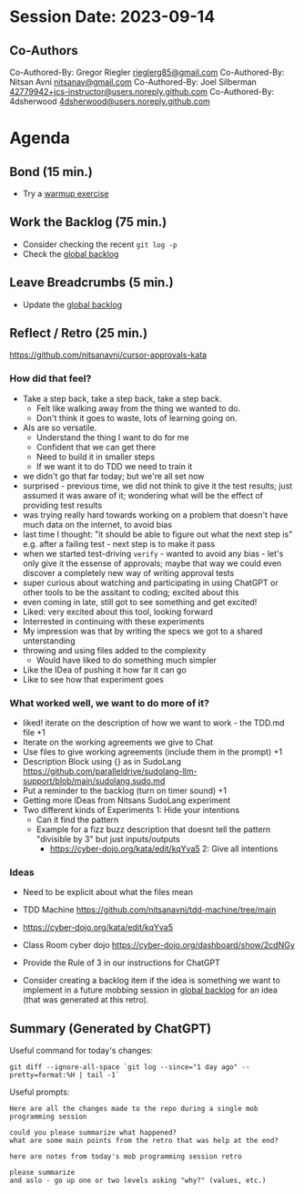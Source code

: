 # Session Date: 2023-09-14

## Co-Authors

Co-Authored-By: Gregor Riegler <rieglerg85@gmail.com>
Co-Authored-By: Nitsan Avni <nitsanav@gmail.com>
Co-Authored-By: Joel Silberman <42779942+jcs-instructor@users.noreply.github.com>
Co-Authored-By: 4dsherwood <4dsherwood@users.noreply.github.com>

# Agenda

## Bond (15 min.)

-   Try a [warmup exercise](../docs/warmup-exercises.md)

## Work the Backlog (75 min.)

-   Consider checking the recent `git log -p`
-   Check the [global backlog](../docs/backlog.md)

## Leave Breadcrumbs (5 min.)

-   Update the [global backlog](../docs/backlog.md)

## Reflect / Retro (25 min.)

https://github.com/nitsanavni/cursor-approvals-kata

### How did that feel?
- Take a step back, take a step back, take a step back.
  - Felt like walking away from the thing we wanted to do.
  - Don't think it goes to waste, lots of learning going on.
- AIs are so versatile.
  - Understand the thing I want to do for me
  - Confident that we can get there
  - Need to build it in smaller steps
  - If we want it to do TDD we need to train it
- we didn't go that far today; but we're all set now
- surprised - previous time, we did not think to give it the test results; just assumed it was aware of it; wondering what will be the effect of providing test results
- was trying really hard towards working on a problem that doesn't have much data on the internet, to avoid bias
- last time I thought: "it should be able to figure out what the next step is" e.g. after a failing test - next step is to make it pass
- when we started test-driving `verify` - wanted to avoid any bias - let's only give it the essense of approvals; maybe that way we could even discover a completely new way of writing approval tests
- super curious about watching and participating in using ChatGPT or other tools to be the assitant to coding; excited about this
- even coming in late, still got to see something and get excited!
- Liked: very excited about this tool, looking forward 
- Interrested in continuing with these experiments
- My impression was that by writing the specs we got to a shared unterstanding
- throwing and using files added to the complexity
  - Would have liked to do something much simpler
- Like the IDea of pushing it how far it can go
- Like to see how that experiment goes

### What worked well, we want to do more of it?

- liked! iterate on the description of how we want to work - the TDD.md file +1
- Iterate on the working agreements we give to Chat
- Use files to give working agreements (include them in the prompt) +1
- Description Block using {} as in SudoLang https://github.com/paralleldrive/sudolang-llm-support/blob/main/sudolang.sudo.md
- Put a reminder to the backlog (turn on timer sound) +1
- Getting more IDeas from Nitsans SudoLang experiment
- Two different kinds of Experiments
  1: Hide your intentions
    - Can it find the pattern
    - Example for a fizz buzz description that doesnt tell the pattern "divisible by 3" but just inputs/outputs
      - https://cyber-dojo.org/kata/edit/kqYva5
  2: Give all intentions


### Ideas

- Need to be explicit about what the files mean
- TDD Machine https://github.com/nitsanavni/tdd-machine/tree/main
- https://cyber-dojo.org/kata/edit/kqYva5
- Class Room cyber dojo https://cyber-dojo.org/dashboard/show/2cdNGy
- Provide the Rule of 3 in our instructions for ChatGPT
  
-   Consider creating a backlog item if the idea is something we want to implement in a future mobbing session in [global backlog](../docs/backlog.md)
    for an idea (that was generated at this retro).

## Summary (Generated by ChatGPT)

Useful command for today's changes:

```shell
git diff --ignore-all-space `git log --since="1 day ago" --pretty=format:%H | tail -1`
```

Useful prompts:

```
Here are all the changes made to the repo during a single mob programming session

could you please summarize what happened?
what are some main points from the retro that was help at the end?
```

```
here are notes from today's mob programming session retro

please summarize
and aslo - go up one or two levels asking "why?" (values, etc.)
```
